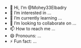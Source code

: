- 👋 Hi, I’m @Mohey33Elbadry
- 👀 I’m interested in ...
- 🌱 I’m currently learning ...
- 💞️ I’m looking to collaborate on ...
- 📫 How to reach me ...
- 😄 Pronouns: ...
- ⚡ Fun fact: ...

<!---
Mohey33Elbadry/Mohey33Elbadry is a ✨ special ✨ repository because its `README.md` (this file) appears on your GitHub profile.
You can click the Preview link to take a look at your changes.
--->

